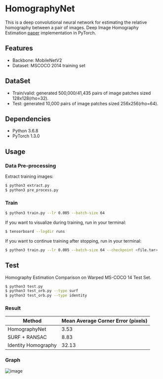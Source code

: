 # HomographyNet

This is a deep convolutional neural network for estimating the relative homography between a pair of images. 
Deep Image Homography Estimation [paper](https://arxiv.org/abs/1606.03798) implementation in PyTorch.

## Features

- Backbone: MobileNetV2
- Dataset: MSCOCO 2014 training set

## DataSet

- Train/valid: generated 500,000/41,435 pairs of image patches sized 128x128(rho=32).
- Test: generated 10,000 pairs of image patches sized 256x256(rho=64).


## Dependencies

- Python 3.6.8
- PyTorch 1.3.0


## Usage
### Data Pre-processing
Extract training images:
```bash
$ python3 extract.py
$ python3 pre_process.py
```

### Train
```bash
$ python3 train.py --lr 0.005 --batch-size 64
```

If you want to visualize during training, run in your terminal:
```bash
$ tensorboard --logdir runs
```

If you want to continue training after stopping, run in your terminal:
```bash
$ python3 train.py --lr 0.005 --batch-size 64 --checkpoint <file.tar>
```

## Test
Homography Estimation Comparison on Warped MS-COCO 14 Test Set.
```bash
$ python3 test.py
$ python3 test_orb.py --type surf
$ python3 test_orb.py --type identity
```
### Result
|Method|Mean Average Corner Error (pixels)|
|---|---|
|HomographyNet|3.53|
|SURF + RANSAC|8.83|
|Identity Homography|32.13|

### Graph
![image](https://gitee.com/foamliu/HomographyNet/raw/master/images/result.jpg)